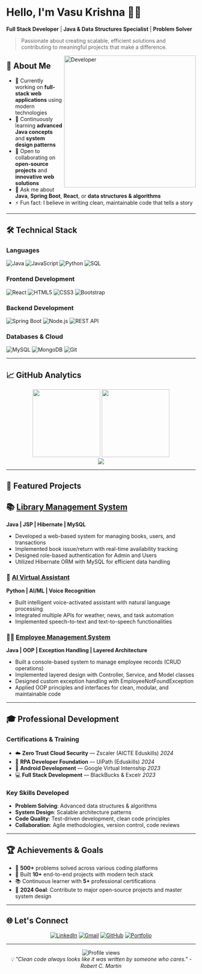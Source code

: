 # Hello, I'm Vasu Krishna 👨‍💻

**Full Stack Developer** | **Java & Data Structures Specialist** | **Problem Solver**

> Passionate about creating scalable, efficient solutions and contributing to meaningful projects that make a difference.

<img align="right" alt="Developer" width="350" src="https://cdn.dribbble.com/users/1162077/screenshots/3848914/programmer.gif">

## 🎯 About Me
- 🔭 Currently working on **full-stack web applications** using modern technologies
- 🌱 Continuously learning **advanced Java concepts** and **system design patterns**
- 👯 Open to collaborating on **open-source projects** and **innovative web solutions**
- 💬 Ask me about **Java**, **Spring Boot**, **React**, or **data structures & algorithms**
- ⚡ Fun fact: I believe in writing clean, maintainable code that tells a story

---

## 🛠️ Technical Stack

### **Languages**
![Java](https://img.shields.io/badge/Java-ED8B00?style=for-the-badge&logo=openjdk&logoColor=white)
![JavaScript](https://img.shields.io/badge/JavaScript-F7DF1E?style=for-the-badge&logo=javascript&logoColor=black)
![Python](https://img.shields.io/badge/Python-3776AB?style=for-the-badge&logo=python&logoColor=white)
![SQL](https://img.shields.io/badge/SQL-4479A1?style=for-the-badge&logo=mysql&logoColor=white)

### **Frontend Development**
![React](https://img.shields.io/badge/React-20232a?style=for-the-badge&logo=react&logoColor=61DAFB)
![HTML5](https://img.shields.io/badge/HTML5-E34F26?style=for-the-badge&logo=html5&logoColor=white)
![CSS3](https://img.shields.io/badge/CSS3-1572B6?style=for-the-badge&logo=css3&logoColor=white)
![Bootstrap](https://img.shields.io/badge/Bootstrap-563D7C?style=for-the-badge&logo=bootstrap&logoColor=white)

### **Backend Development**
![Spring Boot](https://img.shields.io/badge/Spring_Boot-6DB33F?style=for-the-badge&logo=springboot&logoColor=white)
![Node.js](https://img.shields.io/badge/Node.js-43853D?style=for-the-badge&logo=node.js&logoColor=white)
![REST API](https://img.shields.io/badge/REST_API-FF6C37?style=for-the-badge&logo=postman&logoColor=white)

### **Databases & Cloud**
![MySQL](https://img.shields.io/badge/MySQL-005C84?style=for-the-badge&logo=mysql&logoColor=white)
![MongoDB](https://img.shields.io/badge/MongoDB-4EA94B?style=for-the-badge&logo=mongodb&logoColor=white)
![Git](https://img.shields.io/badge/Git-F05032?style=for-the-badge&logo=git&logoColor=white)

---

## 📈 GitHub Analytics

<div align="center">
  <img height="180em" src="https://github-readme-stats.vercel.app/api?username=VASU-GATTE&show_icons=true&theme=dark&include_all_commits=true&count_private=true"/>
  <img height="180em" src="https://github-readme-stats.vercel.app/api/top-langs/?username=VASU-GATTE&layout=compact&langs_count=8&theme=dark"/>
</div>

<div align="center">
  <img src="https://github-readme-streak-stats.herokuapp.com?user=VASU-GATTE&theme=dark&hide_border=false"/>
</div>

---

## 🚀 Featured Projects

## 📚 [Library Management System](https://github.com/VASU-GATTE/Library_Management_System)

**Java | JSP | Hibernate | MySQL**

- Developed a web-based system for managing books, users, and transactions
- Implemented book issue/return with real-time availability tracking
- Designed role-based authentication for Admin and Users
- Utilized Hibernate ORM with MySQL for efficient data handling

### 🤖 [AI Virtual Assistant](https://github.com/VASU-GATTE/Virtual_Assistant_using_Python-Nlp_and_LLMs)
**Python | AI/ML | Voice Recognition**
- Built intelligent voice-activated assistant with natural language processing
- Integrated multiple APIs for weather, news, and task automation
- Implemented speech-to-text and text-to-speech functionalities

### 👨‍💼 [Employee Management System](https://github.com/VASU-GATTE/Emp_Management)

**Java | OOP | Exception Handling | Layered Architecture**

- Built a console-based system to manage employee records (CRUD operations)
- Implemented layered design with Controller, Service, and Model classes
- Designed custom exception handling with EmployeeNotFoundException
- Applied OOP principles and interfaces for clean, modular, and maintainable code
---

## 🎓 Professional Development

### **Certifications & Training**
- ☁️ **Zero Trust Cloud Security** — Zscaler (AICTE Eduskills) *2024*
- 🤖 **RPA Developer Foundation** — UiPath (Eduskills) *2024*
- 📱 **Android Development** — Google Virtual Internship *2023*
- 💻 **Full Stack Development** — BlackBucks & Excelr *2023*

### **Key Skills Developed**
- **Problem Solving**: Advanced data structures & algorithms
- **System Design**: Scalable architecture patterns
- **Code Quality**: Test-driven development, clean code principles
- **Collaboration**: Agile methodologies, version control, code reviews

---

## 🏆 Achievements & Goals

- 🌟 **500+** problems solved across various coding platforms
- 🚀 Built **10+** end-to-end projects with modern tech stack
- 📚 Continuous learner with **5+** professional certifications
- 🎯 **2024 Goal**: Contribute to major open-source projects and master system design

---

## 🌐 Let's Connect

<div align="center">

[![LinkedIn](https://img.shields.io/badge/LinkedIn-0077B5?style=for-the-badge&logo=linkedin&logoColor=white)](www.linkedin.com/in/vasu-krishna-gatte)
[![Gmail](https://img.shields.io/badge/Gmail-D14836?style=for-the-badge&logo=gmail&logoColor=white)](mailto:vasugatte8@gmail.com)
[![GitHub](https://img.shields.io/badge/GitHub-100000?style=for-the-badge&logo=github&logoColor=white)](https://github.com/VASU-GATTE)
[![Portfolio](https://img.shields.io/badge/Portfolio-FF5722?style=for-the-badge&logo=todoist&logoColor=white)](#)

</div>

---

<div align="center">
  <img src="https://komarev.com/ghpvc/?username=VasuKrishna&label=Profile%20views&color=0e75b6&style=flat" alt="Profile views" />
</div>

<div align="center">
  <i>💡 "Clean code always looks like it was written by someone who cares." - Robert C. Martin</i>
</div>
